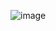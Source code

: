 ![image](https://github.com/Nitinyadav237/Job-Preview/assets/113238477/5b42eed2-99c5-4936-b7a9-4fc29e0be3c4)
